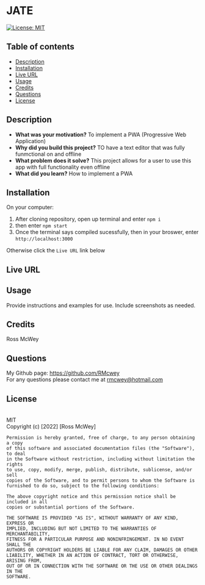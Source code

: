 # JATE

[![License: MIT](https://img.shields.io/badge/License-MIT-yellow.svg)](https://opensource.org/licenses/MIT)
<br>

## Table of contents
* [Description](#description)
* [Installation](#installation)
* [Live URL](#live-url)
* [Usage](#usage)
* [Credits](#credits)
* [Questions](#questions)
* [License](#license)
    

## Description 

- **What was your motivation?** To implement a PWA (Progressive Web Application)
- **Why did you build this project?** TO have a text editor that was fully funmctional on and offline
- **What problem does it solve?** This project allows for a user to use this app with full functionality even offline
- **What did you learn?** How to implement a PWA

## Installation

On your computer:
1. After cloning repository, open up terminal and enter `npm i`
2. then enter `npm start`
3. Once the terminal says compiled sucessfully, then in your broswer, enter `http://localhost:3000`

Otherwise click the `Live URL` link below

## Live URL


## Usage

Provide instructions and examples for use. Include screenshots as needed.



## Credits
Ross McWey


## Questions
My Github page: https://github.com/RMcwey
<br>
For any questions please contact me at rmcwey@hotmail.com

## License 
<br>
MIT
<br>
Copyright (c) [2022] [Ross McWey]

    Permission is hereby granted, free of charge, to any person obtaining a copy
    of this software and associated documentation files (the "Software"), to deal
    in the Software without restriction, including without limitation the rights
    to use, copy, modify, merge, publish, distribute, sublicense, and/or sell
    copies of the Software, and to permit persons to whom the Software is
    furnished to do so, subject to the following conditions:

    The above copyright notice and this permission notice shall be included in all
    copies or substantial portions of the Software.

    THE SOFTWARE IS PROVIDED "AS IS", WITHOUT WARRANTY OF ANY KIND, EXPRESS OR
    IMPLIED, INCLUDING BUT NOT LIMITED TO THE WARRANTIES OF MERCHANTABILITY,
    FITNESS FOR A PARTICULAR PURPOSE AND NONINFRINGEMENT. IN NO EVENT SHALL THE
    AUTHORS OR COPYRIGHT HOLDERS BE LIABLE FOR ANY CLAIM, DAMAGES OR OTHER
    LIABILITY, WHETHER IN AN ACTION OF CONTRACT, TORT OR OTHERWISE, ARISING FROM,
    OUT OF OR IN CONNECTION WITH THE SOFTWARE OR THE USE OR OTHER DEALINGS IN THE
    SOFTWARE.
    
